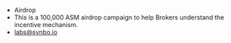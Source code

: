 - Airdrop 
- This is a 100,000 ASM airdrop campaign to help Brokers understand the incentive mechanism.
- labs@synbo.io
